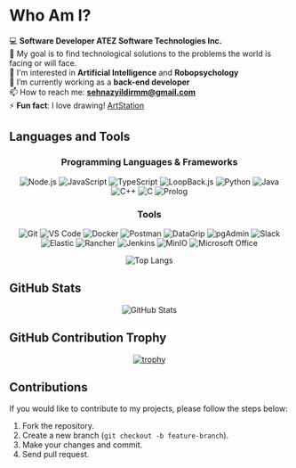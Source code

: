 # Who Am I?

💻 **Software Developer ATEZ Software Technologies Inc.**  
🎯 My goal is to find technological solutions to the problems the world is facing or will face.  
👀 I'm interested in **Artificial Intelligence** and **Robopsychology**  
🌱 I’m currently working as a **back-end developer**  
📫 How to reach me: **sehnazyildirmm@gmail.com**  
⚡ **Fun fact**: I love drawing! [ArtStation](https://www.artstation.com/sehnaz)  

## Languages and Tools

<div align="center">
    
### Programming Languages & Frameworks

![Node.js](https://img.shields.io/badge/-Node.js-339933?style=flat&logo=node.js&logoColor=white)
![JavaScript](https://img.shields.io/badge/-JavaScript-FF9900?style=flat&logo=javascript&logoColor=white)
![TypeScript](https://img.shields.io/badge/-TypeScript-3178C6?style=flat&logo=typescript&logoColor=white)
![LoopBack.js](https://img.shields.io/badge/-LoopBack.js-2F3A3A?style=flat&logo=loopback&logoColor=white)
![Python](https://img.shields.io/badge/-Python-3776AB?style=flat&logo=python&logoColor=white)
![Java](https://img.shields.io/badge/-Java-007396?style=flat&logo=java&logoColor=white)
![C++](https://img.shields.io/badge/-C++-00599C?style=flat&logo=cplusplus&logoColor=white)
![C](https://img.shields.io/badge/-C-A8B9CC?style=flat&logo=c&logoColor=white)
![Prolog](https://img.shields.io/badge/-Prolog-1F1F1F?style=flat&logo=prolog&logoColor=white)


### Tools
![Git](https://img.shields.io/badge/-Git-F05032?style=flat&logo=git&logoColor=white)
![VS Code](https://img.shields.io/badge/-VS%20Code-007ACC?style=flat&logo=visualstudiocode&logoColor=white)
![Docker](https://img.shields.io/badge/-Docker-2496ED?style=flat&logo=docker&logoColor=white)
![Postman](https://img.shields.io/badge/-Postman-FF6C37?style=flat&logo=postman&logoColor=white)
![DataGrip](https://img.shields.io/badge/-DataGrip-000000?style=flat&logo=datagrip&logoColor=white)
![pgAdmin](https://img.shields.io/badge/-pgAdmin-336791?style=flat&logo=pgadmin&logoColor=white)
![Slack](https://img.shields.io/badge/-Slack-4A154B?style=flat&logo=slack&logoColor=white)  
![Elastic](https://img.shields.io/badge/-Elastic-005571?style=flat&logo=elasticsearch&logoColor=white)
![Rancher](https://img.shields.io/badge/-Rancher-7E6C47?style=flat&logo=rancher&logoColor=white)
![Jenkins](https://img.shields.io/badge/-Jenkins-D24939?style=flat&logo=jenkins&logoColor=white)
![MinIO](https://img.shields.io/badge/-MinIO-00A4BD?style=flat&logo=minio&logoColor=white)
![Microsoft Office](https://img.shields.io/badge/-Microsoft%20Office-D83B01?style=flat&logo=microsoft-office&logoColor=white)  

![Top Langs](https://github-readme-stats.vercel.app/api/top-langs/?username=SehnazRefiye&layout=compact)

</div>

## GitHub Stats

<div align="center">
    
![GitHub Stats](https://github-readme-stats.vercel.app/api?username=SehnazRefiye&show_icons=true)

</div>


## GitHub Contribution Trophy

<div align="center">
    
[![trophy](https://github-profile-trophy.vercel.app/?username=SehnazRefiye)](https://github.com/SehnazRefiye)

</div>

## Contributions

If you would like to contribute to my projects, please follow the steps below:
1. Fork the repository.
2. Create a new branch (`git checkout -b feature-branch`).
3. Make your changes and commit.
4. Send pull request.

